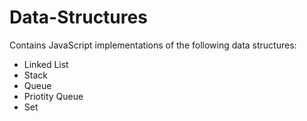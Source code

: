 # Data-Structures

Contains JavaScript implementations of the following data structures:

* Linked List
* Stack
* Queue
* Priotity Queue
* Set